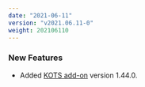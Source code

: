 ```yaml
---
date: "2021-06-11"
version: "v2021.06.11-0"
weight: 202106110
---
```


### <span class="label label-green">New Features</span>
- Added [KOTS add-on](/docs/add-ons/kotsadm) version 1.44.0.
